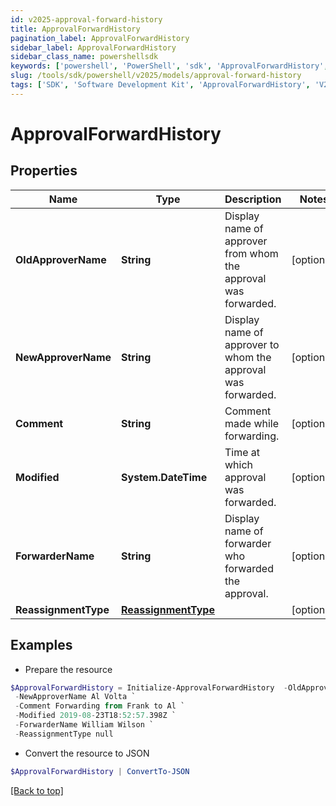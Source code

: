 ```yaml
---
id: v2025-approval-forward-history
title: ApprovalForwardHistory
pagination_label: ApprovalForwardHistory
sidebar_label: ApprovalForwardHistory
sidebar_class_name: powershellsdk
keywords: ['powershell', 'PowerShell', 'sdk', 'ApprovalForwardHistory', 'V2025ApprovalForwardHistory'] 
slug: /tools/sdk/powershell/v2025/models/approval-forward-history
tags: ['SDK', 'Software Development Kit', 'ApprovalForwardHistory', 'V2025ApprovalForwardHistory']
---
```



# ApprovalForwardHistory

## Properties

Name | Type | Description | Notes
------------ | ------------- | ------------- | -------------
**OldApproverName** | **String** | Display name of approver from whom the approval was forwarded. | [optional] 
**NewApproverName** | **String** | Display name of approver to whom the approval was forwarded. | [optional] 
**Comment** | **String** | Comment made while forwarding. | [optional] 
**Modified** | **System.DateTime** | Time at which approval was forwarded. | [optional] 
**ForwarderName** | **String** | Display name of forwarder who forwarded the approval. | [optional] 
**ReassignmentType** | [**ReassignmentType**](reassignment-type) |  | [optional] 

## Examples

- Prepare the resource
```powershell
$ApprovalForwardHistory = Initialize-ApprovalForwardHistory  -OldApproverName Frank Mir `
 -NewApproverName Al Volta `
 -Comment Forwarding from Frank to Al `
 -Modified 2019-08-23T18:52:57.398Z `
 -ForwarderName William Wilson `
 -ReassignmentType null
```

- Convert the resource to JSON
```powershell
$ApprovalForwardHistory | ConvertTo-JSON
```


[[Back to top]](#) 

